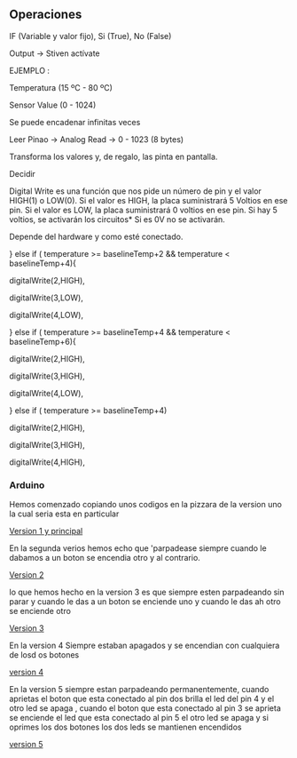 ## Operaciones



IF (Variable y valor fijo), Si (True), No (False)

Output -> Stiven actívate

EJEMPLO :

Temperatura (15 ºC - 80 ºC)

Sensor Value (0 - 1024)

Se puede encadenar infinitas veces

   Leer Pinao -> Analog Read -> 0 - 1023 (8 bytes)

   Transforma los valores y, de regalo, las pinta en pantalla.

   Decidir



 Digital Write es una función que nos pide un número de pin y el valor HIGH(1) o LOW(0). Si el valor es HIGH,
la placa suministrará 5 Voltios en ese pin. Si el valor es LOW, la placa suministrará 0 voltios en ese pin. 
Si hay 5 voltios, se activarán los circuitos* Si es 0V no se activarán.


   Depende del hardware y como esté conectado.

} else if ( temperature >= baselineTemp+2 && temperature < baselineTemp+4){

digitalWrite(2,HIGH),

digitalWrite(3,LOW),

digitalWrite(4,LOW),

} else if ( temperature >= baselineTemp+4 && temperature < baselineTemp+6){

digitalWrite(2,HIGH),

digitalWrite(3,HIGH),

digitalWrite(4,LOW),

} else if ( temperature >= baselineTemp+4)

digitalWrite(2,HIGH),

digitalWrite(3,HIGH),

digitalWrite(4,HIGH),


 ### Arduino 
 
 Hemos comenzado copiando unos codigos en la pizzara de la version uno la cual seria esta en particular 
 
 [Version 1 y principal](https://github.com/DavidMenCam/Arduino/tree/main/Arduino%20%20version%201)
 
 En la segunda verios hemos echo que 'parpadease siempre  cuando le dabamos a un boton se encendia otro y al contrario.
 
 [Version 2](https://github.com/DavidMenCam/Arduino/blob/main/arduino%20version%202/albedo_god_2.ino)
 
 
 lo que hemos hecho en la version 3 es que siempre esten parpadeando sin parar y cuando le das a un boton se enciende uno y cuando le das ah otro se enciende otro 
 
 [Version 3](https://github.com/DavidMenCam/Arduino/blob/main/Arduino%20version%203/albedo_god_3.ino)
 
 En la version 4 Siempre estaban apagados y se encendian con cualquiera de losd os botones 
 
 [version 4](https://github.com/DavidMenCam/Arduino/blob/main/arduino_ver_4/arduino_ver_4.ino)
 
 En la version 5 siempre estan parpadeando permanentemente, cuando aprietas el boton que esta conectado al pin dos brilla el led del pin 4 y el otro led se apaga , cuando el boton que esta conectado al pin 3 se aprieta se enciende el led que esta conectado al pin 5  el otro led se apaga y si oprimes los dos botones los dos leds se mantienen encendidos 
 
 [ version 5](https://github.com/DavidMenCam/Arduino/blob/main/arduino_ver_5/arduino_ver_5.ino)
 
